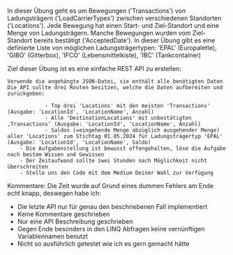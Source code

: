 In dieser Übung geht es um Bewegungen ('Transactions') von Ladungsträgern ('LoadCarrierTypes') zwischen verschiedenen Standorten ('Locations'). Jede Bewegung hat einen Start- und Ziel-Standort und eine Menge von Ladungsträgern. Manche Bewegungen wurden vom Ziel-Standort bereits bestätigt ('AcceptedDate'). In dieser Übung gibt es eine definierte Liste von möglichen Ladungsträgertypen: 'EPAL' (Europalette), 'GIBO' (Gitterbox), 'IFCO' (Lebensmittelkiste), 'IBC' (Tankcontainer)
 
Ziel dieser Übung ist es eine einfache REST API zu erstellen:

    Verwende die angehängte JSON-Datei, sie enthält alle benötigten Daten
    Die API sollte drei Routen besitzen, welche die Daten aufbereiten und zurückgeben:

                - Top drei 'Locations' mit den meisten 'Transactions' (Ausgabe: 'LocationId', 'LocationName', Anzahl)
                - Alle 'DestinationLocations' mit unbestätigten ‚Transactions‘ (Ausgabe: 'LocationId', 'LocationName', Anzahl)
                - Saldos (=eingehende Menge abzüglich ausgehender Menge) aller 'Locations' zum Stichtag 01.05.2024 für Ladungsträgertyp 'EPAL' (Ausgabe: 'LocationId', 'LocationName', Saldo)
        - Die Aufgabenstellung ist bewusst offengehalten, löse die Aufgabe nach bestem Wissen und Gewissen
        - Der Zeitaufwand sollte zwei Stunden nach Möglichkeit nicht überschreiten
        - Stelle uns den Code mit dem Medium Deiner Wahl zur Verfügung

Kommentare:
Die Zeit wurde auf Grund eines dummen Fehlers am Ende echt knapp, deswegen habe ich:
- Die letzte API nur für genau den beschriebenen Fall implementiert
- Keine Kommentare geschrieben
- Nur eine API Beschreibung geschrieben
- Gegen Ende besonders in den LINQ Abfragen keine vernünftigen Variablennamen benutzt
- Nicht so ausführlich getestet wie ich es gern gemacht hätte
